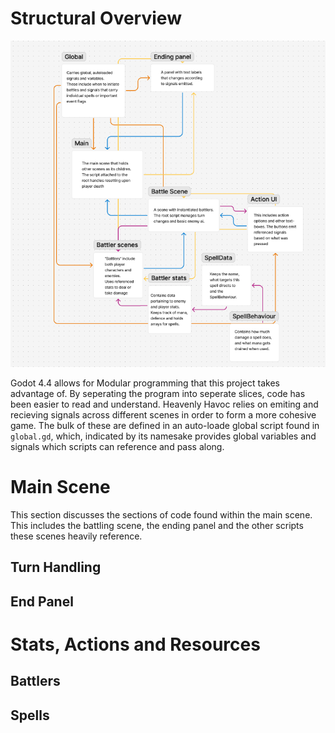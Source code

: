 # Structural Overview

<img src="Assets/screenshots/main_structure.png">

Godot 4.4 allows for Modular programming that this project takes advantage of. By seperating the program into seperate slices, code has been easier to read and understand. Heavenly Havoc relies on emiting and recieving signals across different scenes in order to form a more cohesive game. 
The bulk of these are defined in an auto-loade global script found in `global.gd`, which, indicated by its namesake provides global variables and signals which scripts can reference and pass along.

# Main Scene
This section discusses the sections of code found within the main scene. This includes the battling scene, the ending panel and the other scripts these scenes heavily reference.
## Turn Handling

## End Panel


# Stats, Actions and Resources
## Battlers
## Spells


